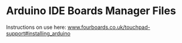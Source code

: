 # Arduino IDE Boards Manager Files

Instructions on use here: www.fourboards.co.uk/touchpad-support#installing_arduino
